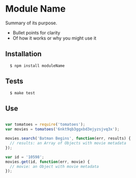 # Module Name

Summary of its purpose.

- Bullet points for clarity
- Of how it works or why you might use it

## Installation

```
  $ npm install moduleName
```

## Tests

```
  $ make test
```

## Use

```js

var tomatoes = require('tomatoes');
var movies = tomatoes('6nkt9qb3ggxbd3ejyzsjvq3x');

movies.search('Batman Begins', function(err, results) {
  // results: an Array of Objects with movie metadata
});

var id = '10598';
movies.get(id, function(err, movie) {
  // movie: an Object with movie metadata
});

```